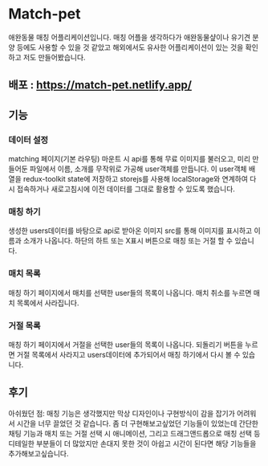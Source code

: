 # Match-pet
애완동물 매칭 어플리케이션입니다. 매칭 어플을 생각하다가 애완동물샾이나 유기견 분양 등에도 사용할 수 있을 것 같았고 해외에서도 유사한 어플리케이션이 있는 것을 확인하고 저도 만들어봤습니다. 

## 배포 : https://match-pet.netlify.app/

## 기능
### 데이터 설정
matching 페이지(기본 라우팅) 마운트 시 api를 통해 무료 이미지를 불러오고, 미리 만들어둔 파일에서 이름, 소개를 무작위로 가공해 user객체를 만듭니다. 이 user객체 배열을 redux-toolkit state에 저장하고 storejs를 사용해 localStorage와 연계하여 다시 접속하거나 새로고침시에 이전 데이터를 그대로 활용할 수 있도록 했습니다.

### 매칭 하기
생성한 users데이터를 바탕으로 api로 받아온 이미지 src를 통해 이미지를 표시하고 이름과 소개가 나옵니다. 하단의 하트 또는 X표시 버튼으로 매칭 또는 거절 할 수 있습니다.

### 매치 목록
매칭 하기 페이지에서 매치를 선택한 user들의 목록이 나옵니다. 매치 취소를 누르면 매치 목록에서 사라집니다.

### 거절 목록
매칭 하기 페이지에서 거절을 선택한 user들의 목록이 나옵니다. 되돌리기 버튼을 누르면 거절 목록에서 사라지고 users데이터에 추가되어서 매칭 하기에서 다시 볼 수 있습니다.

## 후기

아쉬웠던 점: 매칭 기능은 생각했지만 막상 디자인이나 구현방식이 감을 잡기가 어려워서 시간을 너무 끌었던 것 같습니다. 좀 더 구현해보고싶었던 기능들이 있었는데 간단한 채팅 기능과 매치 또는 거절 선택 시 애니메이션, 그리고 드래그앤드롭으로 매칭 선택 등 디테일한 부분들이 더 많았지만 손대지 못한 것이 아쉽고 시간이 된다면 해당 기능들을 추가해보고싶습니다.
